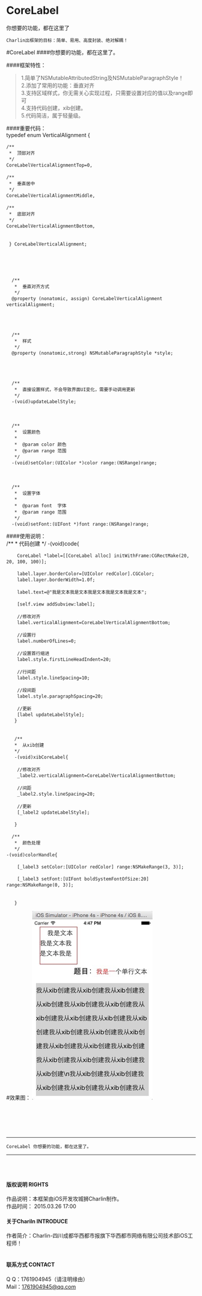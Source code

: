 # CoreLabel
你想要的功能，都在这里了

    Charlin出框架的目标：简单、易用、高度封装、绝对解耦！

#CoreLabel
####你想要的功能，都在这里了。



####框架特性：<br />
>1.简单了NSMutableAttributedString及NSMutableParagraphStyle！<br />
>2.添加了常用的功能：垂直对齐<br />
>3.支持区域样式，你无需关心实现过程，只需要设置对应的值以及range即可<br />
>4.支持代码创建，xib创建。<br />
>5.代码简洁，属于轻量级。<br />

####重要代码：<br />
    typedef enum VerticalAlignment {
    
    /**
     *  顶部对齐
     */
    CoreLabelVerticalAlignmentTop=0,
    
    /**
     *  垂直居中
     */
    CoreLabelVerticalAlignmentMiddle,
    
    /**
     *  底部对齐
     */
    CoreLabelVerticalAlignmentBottom,
    
    
     } CoreLabelVerticalAlignment;
  
  
  
  
  
      /**
       *  垂直对齐方式
       */
      @property (nonatomic, assign) CoreLabelVerticalAlignment verticalAlignment;
      
      
      
      
      /**
       *  样式
       */
      @property (nonatomic,strong) NSMutableParagraphStyle *style;
      
      
      
      
      /**
       *  直接设置样式，不会导致界面UI变化，需要手动调用更新
       */
      -(void)updateLabelStyle;
      
      
      
      /**
       *  设置颜色
       *
       *  @param color 颜色
       *  @param range 范围
       */
      -(void)setColor:(UIColor *)color range:(NSRange)range;
      
      
      
      /**
       *  设置字体
       *
       *  @param font  字体
       *  @param range 范围
       */
      -(void)setFont:(UIFont *)font range:(NSRange)range;
      
      
####使用说明：<br />
     /**
     *  代码创建
     */
    -(void)code{
        
        CoreLabel *label=[[CoreLabel alloc] initWithFrame:CGRectMake(20, 20, 100, 100)];
        
        label.layer.borderColor=[UIColor redColor].CGColor;
        label.layer.borderWidth=1.0f;
        
        label.text=@"我是文本我是文本我是文本我是文本我是文本";
        
        [self.view addSubview:label];
        
        //修改对齐
        label.verticalAlignment=CoreLabelVerticalAlignmentBottom;
    
        //设置行
        label.numberOfLines=0;
        
        //设置首行缩进
        label.style.firstLineHeadIndent=20;
        
        //行间距
        label.style.lineSpacing=10;
    
        //段间距
        label.style.paragraphSpacing=20;
        
        //更新
        [label updateLabelStyle];
       }
      
      
       /**
       *  从xib创建
       */
       -(void)xibCoreLabel{
        
        //修改对齐
        _label2.verticalAlignment=CoreLabelVerticalAlignmentBottom;
        
        //间距
        _label2.style.lineSpacing=20;
        
        //更新
        [_label2 updateLabelStyle];
        
       }
    
      /**
       *  颜色处理
       */
    -(void)colorHandle{
        
        [_label3 setColor:[UIColor redColor] range:NSMakeRange(3, 3)];
        
        [_label3 setFont:[UIFont boldSystemFontOfSize:20] range:NSMakeRange(0, 3)];
        
     
       }



#效果图：
![image](./CoreLabel/pic/1.jpg)


<br /><br /><br /><br />

-----
    CoreLabel 你想要的功能，都在这里了。
-----

<br /><br />

#### 版权说明 RIGHTS <br />
作品说明：本框架由iOS开发攻城狮Charlin制作。<br />
作品时间： 2015.03.26 17:00<br />

#### 关于Chariln INTRODUCE <br />
作者简介：Charlin-四川成都华西都市报旗下华西都市网络有限公司技术部iOS工程师！<br /><br />


#### 联系方式 CONTACT <br />
Q    Q：1761904945（请注明缘由）<br />
Mail：1761904945@qq.com<br />
